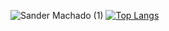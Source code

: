 ![Sander Machado (1)](https://user-images.githubusercontent.com/11708237/136201124-10513815-954c-4263-b6c2-2830a4545ba6.png)
[![Top Langs](https://github-readme-stats.vercel.app/api/top-langs/?username=sandercm&exclude_repo=github-readme-stats,anuraghazra.github.io&hide=HTML&theme=radical)](https://github.com/anuraghazra/github-readme-stats)


<!--
**sandercm/sandercm** is a ✨ _special_ ✨ repository because its `README.md` (this file) appears on your GitHub profile.

Here are some ideas to get you started:

- 🔭 I’m currently working on ...


- 👯 I’m looking to collaborate on ...
- 🤔 I’m looking for help with ...
- 💬 Ask me about ...
- 📫 How to reach me: ...
- 😄 Pronouns: ...
- ⚡ Fun fact: ...
-->
